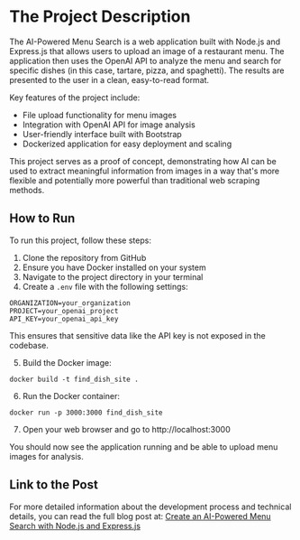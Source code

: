 # The Project Description
The AI-Powered Menu Search is a web application built with Node.js and Express.js that allows users to upload an image of a restaurant menu. The application then uses the OpenAI API to analyze the menu and search for specific dishes (in this case, tartare, pizza, and spaghetti). The results are presented to the user in a clean, easy-to-read format.

Key features of the project include:

* File upload functionality for menu images
* Integration with OpenAI API for image analysis
* User-friendly interface built with Bootstrap
* Dockerized application for easy deployment and scaling

This project serves as a proof of concept, demonstrating how AI can be used to extract meaningful information from images in a way that's more flexible and potentially more powerful than traditional web scraping methods.

## How to Run
To run this project, follow these steps:

1. Clone the repository from GitHub
2. Ensure you have Docker installed on your system
3. Navigate to the project directory in your terminal
4. Create a `.env` file with the following settings:

```
ORGANIZATION=your_organization
PROJECT=your_openai_project
API_KEY=your_openai_api_key
```

This ensures that sensitive data like the API key is not exposed in the codebase.

5. Build the Docker image:

```
docker build -t find_dish_site .
```

6. Run the Docker container:

```
docker run -p 3000:3000 find_dish_site
```

7. Open your web browser and go to http://localhost:3000

You should now see the application running and be able to upload menu images for analysis.

## Link to the Post
For more detailed information about the development process and technical details, you can read the full blog post at: [Create an AI-Powered Menu Search with Node.js and Express.js](https://blog.hsh303.pl/posts/code/create-an-ai-powered-menu-search-with-node.js-and-express.js/)
